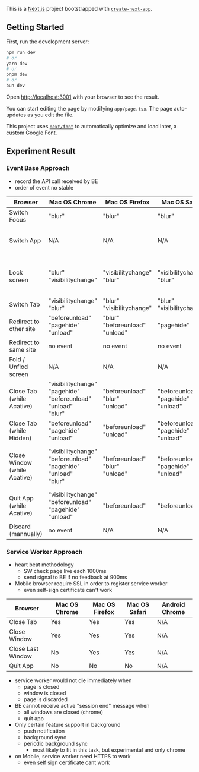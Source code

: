 This is a [Next.js](https://nextjs.org/) project bootstrapped with [`create-next-app`](https://github.com/vercel/next.js/tree/canary/packages/create-next-app).

## Getting Started

First, run the development server:

```bash
npm run dev
# or
yarn dev
# or
pnpm dev
# or
bun dev
```

Open [http://localhost:3001](http://localhost:3001) with your browser to see the result.

You can start editing the page by modifying `app/page.tsx`. The page auto-updates as you edit the file.

This project uses [`next/font`](https://nextjs.org/docs/basic-features/font-optimization) to automatically optimize and load Inter, a custom Google Font.

## Experiment Result

### Event Base Approach

-   record the API call received by BE
-   order of event no stable

| Browser                      | Mac OS Chrome                                                            | Mac OS Firefox                       | Mac OS Safari                            | Andriod Chrome                                                                     |
| ---------------------------- | ------------------------------------------------------------------------ | ------------------------------------ | ---------------------------------------- | ---------------------------------------------------------------------------------- |
| Switch Focus                 | "blur"                                                                   | "blur"                               | "blur"                                   | no event                                                                           |
| Switch App                   | N/A                                                                      | N/A                                  | N/A                                      | "blur"<br>--switch back--<br>"visibilitychange"                                    |
| Lock screen                  | "blur"<br>"visibilitychange"                                             | "visibilitychange"<br>"blur"         | "visibilitychange"<br>"blur"             | -- event detected but not sent ---<br>"visibilitychange"<br>"blur"                 |
| Switch Tab                   | "visibilitychange"<br>"blur"                                             | "blur"<br>"visibilitychange"         | "blur"<br>"visibilitychange"             | "visibilitychange"<br>"blur"                                                       |
| Redirect to other site       | "beforeunload"<br>"pagehide"<br>"unload"                                 | "blur"<br>"beforeunload"<br>"unload" | "pagehide"                               | "beforeunload"<br>"pagehide"<br>"unload"                                           |
| Redirect to same site        | no event                                                                 | no event                             | no event                                 | no event                                                                           |
| Fold / Unflod screen         | N/A                                                                      | N/A                                  | N/A                                      | "blur"<br>"visibilitychange"                                                       |
| Close Tab (while Acative)    | "visibilitychange"<br>"pagehide"<br>"beforeunload"<br>"unload"<br>"blur" | "beforeunload"<br>"blur"<br>"unload" | "beforeunload"<br>"pagehide"<br>"unload" | "visibilitychange"<br>"blur"                                                       |
| Close Tab (while Hidden)     | "beforeunload"<br>"pagehide"<br>"unload"                                 | "beforeunload"<br>"unload"           | "beforeunload"<br>"pagehide"<br>"unload" | no event                                                                           |
| Close Window (while Acative) | "visibilitychange"<br>"beforeunload"<br>"pagehide"<br>"unload"<br>"blur" | "beforeunload"<br>"blur"<br>"unload" | "beforeunload"<br>"pagehide"<br>"unload" | -- close the only tab --<br>"visibilitychange"<br>"blur"<br>"pagehide"<br>"unload" |
| Quit App (while Acative)     | "visibilitychange"<br>"beforeunload"<br>"pagehide"<br>"unload"           | "beforeunload"                       | "beforeunload"                           | no event                                                                           |
| Discard (mannually)          | no event                                                                 | N/A                                  | N/A                                      | N/A                                                                                |

### Service Worker Approach

-   heart beat methodology
    -   SW check page live each 1000ms
    -   send signal to BE if no feedback at 900ms
-   Mobile browser require SSL in order to register service worker
    -   even self-sign certificate can't work

| Browser           | Mac OS Chrome | Mac OS Firefox | Mac OS Safari | Android Chrome |
| ----------------- | ------------- | -------------- | ------------- | -------------- |
| Close Tab         | Yes           | Yes            | Yes           | N/A            |
| Close Window      | Yes           | Yes            | Yes           | N/A            |
| Close Last Window | No            | Yes            | Yes           | N/A            |
| Quit App          | No            | No             | No            | N/A            |

-   service worker would not die immediately when
    -   page is closed
    -   window is closed
    -   page is discarded
-   BE cannot receive active "session end" message when
    -   all windows are closed (chrome)
    -   quit app
-   Only certain feature support in background
    -   push notification
    -   background sync
    -   periodic background sync
        -   most likely to fit in this task, but experimental and only chrome
-   on Mobile, service worker need HTTPS to work
    -   even self sign certificate cant work

